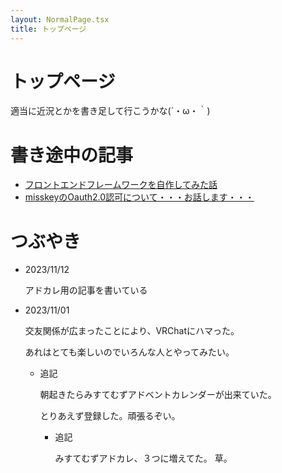 ```yaml
---
layout: NormalPage.tsx
title: トップページ
---
```


# トップページ

適当に近況とかを書き足して行こうかな(´・ω・｀)

# 書き途中の記事

- [フロントエンドフレームワークを自作してみた話](./draft/mistems-advent-2023.html)
- [misskeyのOauth2.0認可について・・・お話します・・・](./draft/misskey-oauth2.html)

# つぶやき

- 2023/11/12

  アドカレ用の記事を書いている

- 2023/11/01

  交友関係が広まったことにより、VRChatにハマった。

  あれはとても楽しいのでいろんな人とやってみたい。

  - 追記

    朝起きたらみすてむずアドベントカレンダーが出来ていた。

    とりあえず登録した。頑張るぞい。

    - 追記

      みすてむずアドカレ、３つに増えてた。
      草。